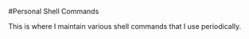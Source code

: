 #Personal Shell Commands

This is where I maintain various shell commands that I use periodically. 
